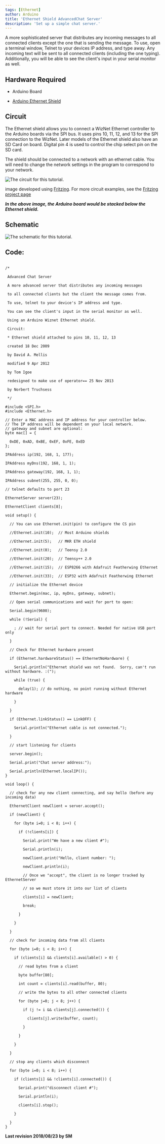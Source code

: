 ```yaml
---
tags: [Ethernet]
author: Arduino
title: 'Ethernet Shield AdvancedChat Server'
description: 'Set up a simple chat server.'
---
```


A more sophisticated server that distributes any incoming messages to all connected clients except the one that is sending the message.  To use, open a terminal window, Telnet to your devices IP address, and type away.  Any incoming text will be sent to all connected clients (including the one typing). Additionally, you will be able to see the client's input in your serial monitor as well.

## Hardware Required

- Arduino Board

- [Arduino Ethernet Shield](arduino.cc/hardware/ethernet-shield-rev2)

## Circuit

The Ethernet shield allows you to connect a WizNet Ethernet controller to the Arduino boards via the SPI bus. It uses pins 10, 11, 12, and 13 for the SPI connection to the WizNet.  Later models of the Ethernet shield also have an SD Card on board. Digital pin 4 is used to control the chip select pin on the SD card.

The shield should be connected to a network with an ethernet cable.  You will need to change the network settings in the program to correspond to your network.

![The circuit for this tutorial.](assets/EthernetShieldF_bb.png)

image developed using [Fritzing](http://www.fritzing.org). For more circuit examples, see the [Fritzing project page](http://fritzing.org/projects/)

***In the above  image, the Arduino board would be stacked below the Ethernet shield.***

## Schematic

![The schematic for this tutorial.](assets/EthernetShield_sch.png)

## Code:

```arduino

/*

 Advanced Chat Server

 A more advanced server that distributes any incoming messages

 to all connected clients but the client the message comes from.

 To use, telnet to your device's IP address and type.

 You can see the client's input in the serial monitor as well.

 Using an Arduino Wiznet Ethernet shield.

 Circuit:

 * Ethernet shield attached to pins 10, 11, 12, 13

 created 18 Dec 2009

 by David A. Mellis

 modified 9 Apr 2012

 by Tom Igoe

 redesigned to make use of operator== 25 Nov 2013

 by Norbert Truchsess

 */

#include <SPI.h>
#include <Ethernet.h>

// Enter a MAC address and IP address for your controller below.
// The IP address will be dependent on your local network.
// gateway and subnet are optional:
byte mac[] = {

  0xDE, 0xAD, 0xBE, 0xEF, 0xFE, 0xED
};

IPAddress ip(192, 168, 1, 177);

IPAddress myDns(192, 168, 1, 1);

IPAddress gateway(192, 168, 1, 1);

IPAddress subnet(255, 255, 0, 0);

// telnet defaults to port 23

EthernetServer server(23);

EthernetClient clients[8];

void setup() {

  // You can use Ethernet.init(pin) to configure the CS pin

  //Ethernet.init(10);  // Most Arduino shields

  //Ethernet.init(5);   // MKR ETH shield

  //Ethernet.init(0);   // Teensy 2.0

  //Ethernet.init(20);  // Teensy++ 2.0

  //Ethernet.init(15);  // ESP8266 with Adafruit Featherwing Ethernet

  //Ethernet.init(33);  // ESP32 with Adafruit Featherwing Ethernet

  // initialize the Ethernet device

  Ethernet.begin(mac, ip, myDns, gateway, subnet);

  // Open serial communications and wait for port to open:

  Serial.begin(9600);

  while (!Serial) {

    ; // wait for serial port to connect. Needed for native USB port only

  }

  // Check for Ethernet hardware present

  if (Ethernet.hardwareStatus() == EthernetNoHardware) {

    Serial.println("Ethernet shield was not found.  Sorry, can't run without hardware. :(");

    while (true) {

      delay(1); // do nothing, no point running without Ethernet hardware

    }

  }

  if (Ethernet.linkStatus() == LinkOFF) {

    Serial.println("Ethernet cable is not connected.");

  }

  // start listening for clients

  server.begin();

  Serial.print("Chat server address:");

  Serial.println(Ethernet.localIP());
}

void loop() {

  // check for any new client connecting, and say hello (before any incoming data)

  EthernetClient newClient = server.accept();

  if (newClient) {

    for (byte i=0; i < 8; i++) {

      if (!clients[i]) {

        Serial.print("We have a new client #");

        Serial.println(i);

        newClient.print("Hello, client number: ");

        newClient.println(i);

        // Once we "accept", the client is no longer tracked by EthernetServer

        // so we must store it into our list of clients

        clients[i] = newClient;

        break;

      }

    }

  }

  // check for incoming data from all clients

  for (byte i=0; i < 8; i++) {

    if (clients[i] && clients[i].available() > 0) {

      // read bytes from a client

      byte buffer[80];

      int count = clients[i].read(buffer, 80);

      // write the bytes to all other connected clients

      for (byte j=0; j < 8; j++) {

        if (j != i && clients[j].connected()) {

          clients[j].write(buffer, count);

        }

      }

    }

  }

  // stop any clients which disconnect

  for (byte i=0; i < 8; i++) {

    if (clients[i] && !clients[i].connected()) {

      Serial.print("disconnect client #");

      Serial.println(i);

      clients[i].stop();

    }

  }
}
```


**Last revision 2018/08/23 by SM**
